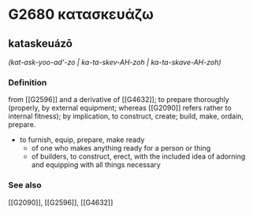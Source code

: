 # G2680 κατασκευάζω

## kataskeuázō

_(kat-ask-yoo-ad'-zo | ka-ta-skev-AH-zoh | ka-ta-skave-AH-zoh)_

### Definition

from [[G2596]] and a derivative of [[G4632]]; to prepare thoroughly (properly, by external equipment; whereas [[G2090]] refers rather to internal fitness); by implication, to construct, create; build, make, ordain, prepare.

- to furnish, equip, prepare, make ready
  - of one who makes anything ready for a person or thing
  - of builders, to construct, erect, with the included idea of adorning and equipping with all things necessary

### See also

[[G2090]], [[G2596]], [[G4632]]

